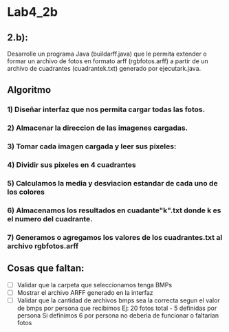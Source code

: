 # Lab4_2b

## 2.b):
Desarrolle un programa Java (buildarff.java) que le permita extender o formar un archivo de fotos en formato arff (rgbfotos.arff) a partir de un archivo de cuadrantes (cuadrantek.txt) generado por ejecutark.java.

## Algoritmo
### 1) Diseñar interfaz que nos permita cargar todas las fotos.
### 2) Almacenar la direccion de las imagenes cargadas.
### 3) Tomar cada imagen cargada y leer sus pixeles: 
### 4) Dividir sus pixeles en 4 cuadrantes
### 5) Calculamos la media y desviacion estandar de cada uno de los colores
### 6) Almacenamos los resultados en cuadante"k".txt donde k es el numero del cuadrante.
### 7) Generamos o agregamos los valores de los cuadrantes.txt al archivo rgbfotos.arff

## Cosas que faltan:
- [ ] Validar que la carpeta que seleccionamos tenga BMPs
- [ ] Mostrar el archivo ARFF generado en la interfaz
- [ ] Validar que la cantidad de archivos bmps sea la correcta segun el valor de bmps por persona que recibimos
  Ej: 20 fotos total - 5 definidas por persona
      Si definimos 6 por persona no deberia de funcionar o faltarian fotos
